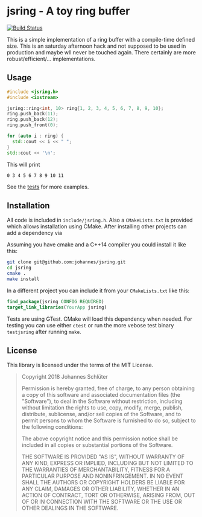 jsring - A toy ring buffer
==========================

[![Build Status](https://travis-ci.org/johannes/jsring.svg?branch=master)](https://travis-ci.org/johannes/jsring)

This is a simple implementation of a ring buffer with a compile-time defined size. This is an saturday afternoon hack and not supposed to be used in production and maybe wll never be touched again. There certainly are more robust/efficient/... implementations.

Usage
-----

```c++
#include <jsring.h>
#include <iostream>

jsring::ring<int, 10> ring{1, 2, 3, 4, 5, 6, 7, 8, 9, 10};
ring.push_back(11);
ring.push_back(12);
ring.push_front(0);

for (auto i : ring) {
  std::cout << i << " ";
}
std::cout << '\n';
```

This will print

    0 3 4 5 6 7 8 9 10 11

See the [tests](test/main.cpp) for more examples.

Installation
------------

All code is included in `include/jsring.h`. Also a `CMakeLists.txt` is provided which allows installation using CMake. After installing other projects can add a dependency via

Assuming you have cmake and a C++14 compiler you could install it like this:
```sh
git clone git@github.com:johannes/jsring.git
cd jsring
cmake .
make install
```

In a different project you can include it from your `CMakeLists.txt` like this:

```cmake
find_package(jsring CONFIG REQUIRED)
target_link_libraries(YourApp jsring)
```

Tests are using GTest. CMake will load this dependency when needed. For testing you can use either `ctest` or run the more vebose test binary `testjsring` after running `make`.

License
-------

This library is licensed under the terms of the MIT License.

> Copyright 2018 Johannes Schlüter
> 
> Permission is hereby granted, free of charge, to any person obtaining a copy of this software and associated documentation files (the "Software"), to deal in the Software without restriction, including without limitation the rights to use, copy, modify, merge, publish, distribute, sublicense, and/or sell copies of the Software, and to permit persons to whom the Software is furnished to do so, subject to the following conditions:
>
> The above copyright notice and this permission notice shall be included in all copies or substantial portions of the Software.
>
> THE SOFTWARE IS PROVIDED "AS IS", WITHOUT WARRANTY OF ANY KIND, EXPRESS OR IMPLIED, INCLUDING BUT NOT LIMITED TO THE WARRANTIES OF MERCHANTABILITY, FITNESS FOR A PARTICULAR PURPOSE AND NONINFRINGEMENT. IN NO EVENT SHALL THE AUTHORS OR COPYRIGHT HOLDERS BE LIABLE FOR ANY CLAIM, DAMAGES OR OTHER LIABILITY, WHETHER IN AN ACTION OF CONTRACT, TORT OR OTHERWISE, ARISING FROM, OUT OF OR IN CONNECTION WITH THE SOFTWARE OR THE USE OR OTHER DEALINGS IN THE SOFTWARE.
